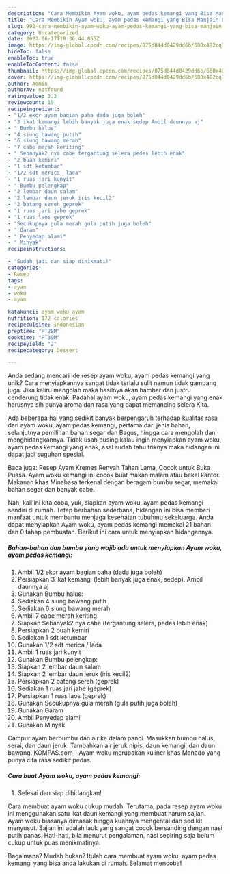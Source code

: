 ```yaml
---
description: "Cara Membikin Ayam woku, ayam pedas kemangi yang Bisa Manjain Lidah"
title: "Cara Membikin Ayam woku, ayam pedas kemangi yang Bisa Manjain Lidah"
slug: 992-cara-membikin-ayam-woku-ayam-pedas-kemangi-yang-bisa-manjain-lidah
category: Uncategorized
date: 2022-06-17T18:36:44.055Z
image: https://img-global.cpcdn.com/recipes/075d844d0429dd6b/680x482cq70/ayam-woku-ayam-pedas-kemangi-foto-resep-utama.jpg
hideToc: false
enableToc: true
enableTocContent: false
thumbnail: https://img-global.cpcdn.com/recipes/075d844d0429dd6b/680x482cq70/ayam-woku-ayam-pedas-kemangi-foto-resep-utama.jpg
cover: https://img-global.cpcdn.com/recipes/075d844d0429dd6b/680x482cq70/ayam-woku-ayam-pedas-kemangi-foto-resep-utama.jpg
author: Admin
authorAv: notfound
ratingvalue: 3.3
reviewcount: 19
recipeingredient:
- "1/2 ekor ayam bagian paha dada juga boleh"
- "3 ikat kemangi lebih banyak juga enak sedep Ambil daunnya aj"
- " Bumbu halus"
- "4 siung bawang putih"
- "6 siung bawang merah"
- "7 cabe merah keriting"
- " Sebanyak2 nya cabe tergantung selera pedes lebih enak"
- "2 buah kemiri"
- "1 sdt ketumbar"
- "1/2 sdt merica  lada"
- "1 ruas jari kunyit"
- " Bumbu pelengkap"
- "2 lembar daun salam"
- "2 lembar daun jeruk iris kecil2"
- "2 batang sereh geprek"
- "1 ruas jari jahe geprek"
- "1 ruas laos geprek"
- "Secukupnya gula merah gula putih juga boleh"
- " Garam"
- " Penyedap alami"
- " Minyak"
recipeinstructions:

- "Sudah jadi dan siap dinikmati!"
categories:
- Resep
tags:
- ayam
- woku
- ayam

katakunci: ayam woku ayam 
nutrition: 172 calories
recipecuisine: Indonesian
preptime: "PT28M"
cooktime: "PT39M"
recipeyield: "2"
recipecategory: Dessert

---
```





Anda sedang mencari ide resep ayam woku, ayam pedas kemangi yang unik? Cara menyiapkannya sangat tidak terlalu sulit namun tidak gampang juga. Jika keliru mengolah maka hasilnya akan hambar dan justru cenderung tidak enak. Padahal ayam woku, ayam pedas kemangi yang enak harusnya sih punya aroma dan rasa yang dapat memancing selera Kita.





Ada beberapa hal yang sedikit banyak berpengaruh terhadap kualitas rasa dari ayam woku, ayam pedas kemangi, pertama dari jenis bahan, selanjutnya pemilihan bahan segar dan Bagus, hingga cara mengolah dan menghidangkannya. Tidak usah pusing kalau ingin menyiapkan ayam woku, ayam pedas kemangi yang enak,      asal sudah tahu triknya maka hidangan ini dapat jadi suguhan spesial.














Baca juga: Resep Ayam Kremes Renyah Tahan Lama, Cocok untuk Buka Puasa. Ayam woku kemangi ini cocok buat makan malam atau bekal kantor. Makanan khas Minahasa terkenal dengan beragam bumbu segar, memakai bahan segar dan banyak cabe.






Nah, kali ini kita coba, yuk, siapkan ayam woku, ayam pedas kemangi sendiri di rumah. Tetap berbahan sederhana, hidangan ini bisa memberi manfaat untuk membantu menjaga kesehatan tubuhmu sekeluarga. Anda dapat menyiapkan Ayam woku, ayam pedas kemangi memakai 21 bahan dan 0 tahap pembuatan. Berikut ini cara untuk menyiapkan hidangannya.

<!--inarticleads1-->

##### Bahan-bahan dan bumbu yang wajib ada untuk menyiapkan Ayam woku, ayam pedas kemangi:

1. Ambil 1/2 ekor ayam bagian paha (dada juga boleh)
1. Persiapkan 3 ikat kemangi (lebih banyak juga enak, sedep). Ambil daunnya aj
1. Gunakan  Bumbu halus:
1. Sediakan 4 siung bawang putih
1. Sediakan 6 siung bawang merah
1. Ambil 7 cabe merah keriting
1. Siapkan  Sebanyak2 nya cabe (tergantung selera, pedes lebih enak)
1. Persiapkan 2 buah kemiri
1. Sediakan 1 sdt ketumbar
1. Gunakan 1/2 sdt merica / lada
1. Ambil 1 ruas jari kunyit
1. Gunakan  Bumbu pelengkap:
1. Siapkan 2 lembar daun salam
1. Siapkan 2 lembar daun jeruk (iris kecil2)
1. Persiapkan 2 batang sereh (geprek)
1. Sediakan 1 ruas jari jahe (geprek)
1. Persiapkan 1 ruas laos (geprek)
1. Gunakan Secukupnya gula merah (gula putih juga boleh)
1. Gunakan  Garam
1. Ambil  Penyedap alami
1. Gunakan  Minyak


Campur ayam berbumbu dan air ke dalam panci. Masukkan bumbu halus, serai, dan daun jeruk. Tambahkan air jeruk nipis, daun kemangi, dan daun bawang. KOMPAS.com - Ayam woku merupakan kuliner khas Manado yang punya cita rasa sedikit pedas. 

<!--inarticleads2-->

##### Cara buat Ayam woku, ayam pedas kemangi:


1. Selesai dan siap dihidangkan!

Cara membuat ayam woku cukup mudah. Terutama, pada resep ayam woku ini menggunakan satu ikat daun kemangi yang membuat harum sajian. Ayam woku biasanya dimasak hingga kuahnya mengental dan sedikit menyusut. Sajian ini adalah lauk yang sangat cocok bersanding dengan nasi putih panas. Hati-hati, bila menurut pengalaman, nasi sepiring saja belum cukup untuk puas menikmatinya. 

Bagaimana? Mudah bukan? Itulah cara membuat ayam woku, ayam pedas kemangi yang bisa anda lakukan di rumah. Selamat mencoba!
